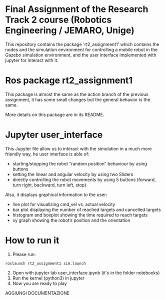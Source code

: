 # Final Assignment of the Research Track 2 course (Robotics Engineering / JEMARO, Unige)

This repository contains the package 'rt2_assignment1' which contains the nodes and the simulation environment for controlling a mobile robot in the Gazebo simulation environment, and the user interface implemented with jupyter for interact with it.

# Ros package rt2_assignment1
This package is almost the same as the action branch of the previous assignment, it has some small changes but the general behavior is the same.

More details on this package are in its README.

# Jupyter user_interface
This Jupyter file allow us to interact with the simulation in a much more friendly way, he user interface is able of:

- starting/stopping the robot “random position” behaviour by using buttons 
- setting the linear and angular velocity by using two Sliders
- directly controlling the robot movements by using 5 buttons (forward, turn right, backward, turn left, stop)

Also, it displays graphical information to the user:

- line plot for visualizing cmd_vel vs. actual velocity
- bar plot displaying the number of reached targets and cancelled targets
- histogram and boxplot showing the time required to reach targets
- xy graph showing the robot’s position and the orientation

# How to run it

1) Please run:
```
roslaunch rt2_assignment1 sim.launch
```
2) Open with jupyter lab user_interface.ipynb (it's in the folder notebooks)
3) Run the kernel (python3) in jupyter 
4) Now you are ready to play

AGGIUNGI DOCUMENTAZIONE
